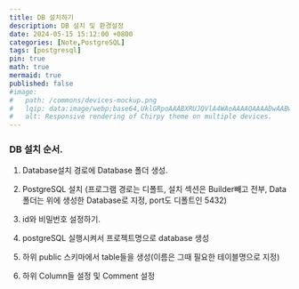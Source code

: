 ```yaml
---
title: DB 설치하기
description: DB 설치 및 환경설정
date: 2024-05-15 15:12:00 +0800
categories: [Note,PostgreSQL]
tags: [postgresql]
pin: true
math: true
mermaid: true
published: false
#image:
#   path: /commons/devices-mockup.png
#   lqip: data:image/webp;base64,UklGRpoAAABXRUJQVlA4WAoAAAAQAAAADwAABwAAQUxQSDIAAAARL0AmbZurmr57yyIiqE8oiG0bejIYEQTgqiDA9vqnsUSI6H+oAERp2HZ65qP/VIAWAFZQOCBCAAAA8AEAnQEqEAAIAAVAfCWkAALp8sF8rgRgAP7o9FDvMCkMde9PK7euH5M1m6VWoDXf2FkP3BqV0ZYbO6NA/VFIAAAA
#   alt: Responsive rendering of Chirpy theme on multiple devices.
---
```


### DB 설치 순서.

1. Database설치 경로에 Database 폴더 생성. <!--C:\IVM\Database 폴더 생성-->

2. PostgreSQL 설치
(프로그램 경로는 디폴트, 설치 섹션은 Builder빼고 전부, Data폴더는 위에 생성한 Database로 지정, port도 디폴트인 5432)

3. id와 비밀번호 설정하기. <!--ivmadmin으로 통일 -->

4. postgreSQL 실행시켜서 프로젝트명으로 database 생성

5. 하위 public 스키마에서 table들을 생성(이름은 그때 필요한 테이블명으로 지정)

6. 하위 Column들 설정 및 Comment 설정